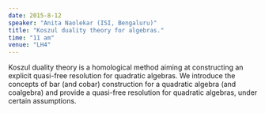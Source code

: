```yaml
---
date: 2015-8-12
speaker: "Anita Naolekar (ISI, Bengaluru)"
title: "Koszul duality theory for algebras."
time: "11 am" 
venue: "LH4"
---
```

Koszul duality theory is a homological method aiming at constructing an explicit quasi-free resolution for quadratic algebras. We introduce the concepts of bar (and cobar) construction for a quadratic algebra (and coalgebra) and provide a quasi-free resolution for quadratic algebras, under certain assumptions.
